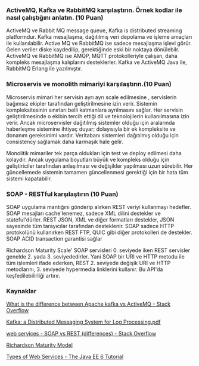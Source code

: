 ### ActiveMQ, Kafka ve RabbitMQ karşılaştırın. Örnek kodlar ile nasıl çalıştığını anlatın. (10 Puan)

ActiveMQ ve Rabbit MQ message queue, Kafka is distributed streaming platformdur. Kafka mesajlaşma, dağıtılmış veri depolama ve işleme amaçları ile kullanılabilir.
Active MQ ve RabbitMQ ise sadece mesajlaşma işlevi görür. Gelen veriler diske kaydedilip, gerektiğinde eski bir noktaya dönülebilr.
ActiveMQ ve RabbitMQ ise AMQP, MQTT protokolleriyle çalışan, daha kompleks mesajlaşma kalıplarını desteklerler. 
Kafka ve ActiveMQ Java ile, RabbitMQ Erlang ile yazılmıştır.

### Microservis ve monolith mimariyi karşılaştırın.(10 Puan)
Microservis mimari her servisin ayrı ayrı scale edilmesine , servislerin bağımsız ekipler tarafından geliştirilmesine izin verir.
Sistemin kompleksitesinin sınırları belli katmanlara ayrılmasını sağlar. Her servisin geliştirilmesinde o ekibin tercih ettiği dil ve teknolojilerin kullanılmasına izin verir.
Ancak microservisler dağıtılmış sistemler olduğu için aralarında haberleşme sistemine ihtiyaç duyar; dolayısıyla bir ek kompleksite ve donanım gereksinimi vardır. 
Veritabanı sistemleri dağıtılmış olduğu için consistency sağlamak daha karmaşık hale gelir.

Monolitik mimariler tek parça oldukları için test ve deploy edilmesi daha kolaydır.
Ancak uygulama boyutları büyük ve kompleks olduğu için geliştiriciler tarafından anlaşılması ve değişikler yapılması uzun sürebilir.
Her güncellemede sistemin tamamen güncellenmesi gerektiği için bir hata tüm sistemi kapatabilir.

### SOAP - RESTful karşılaştırın (10 Puan)

SOAP uygulama mantığını gönderip alırken REST veriyi kullanmayı hedefler. SOAP mesajları cache'lenemez, sadece XML dilini destekler ve stateful'dürler.
REST JSON, XML ve diğer formatları destekler, JSON sayesinde tüm tarayıcılar tarafından desteklenir. SOAP sadece HTTP protokolünü kullanırken REST FTP, QUIC gibi diğer protokolleri de destekler.
SOAP ACID transaction garantisi sağlar

Richardson Maturity Scale' SOAP servisleri 0. seviyede iken REST servisler genelde 2. yada 3. seviyededirler.
Yani SOAP bir URI ve HTTP metodu ile tüm işlemleri ifade ederken, REST 2. seviyede değişik URI ve HTTP metodlarını, 3. seviyede hypermedia linklerini kullanır. Bu API'da keşfedilebilirliği artırır.

### Kaynaklar
[What is the difference between Apache kafka vs ActiveMQ - Stack Overflow](https://stackoverflow.com/questions/44792604/what-is-the-difference-between-apache-kafka-vs-activemq)

[Kafka: a Distributed Messaging System for Log Processing.pdf](https://notes.stephenholiday.com/Kafka.pdf)

[web services - SOAP vs REST (differences) - Stack Overflow](https://stackoverflow.com/questions/19884295/soap-vs-rest-differences)

[Richardson Maturity Model](https://restfulapi.net/richardson-maturity-model/)

[Types of Web Services - The Java EE 6 Tutorial](https://docs.oracle.com/javaee/6/tutorial/doc/giqsx.html)


